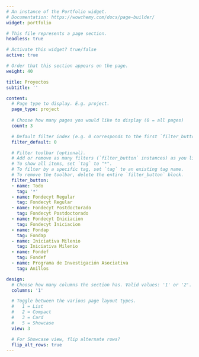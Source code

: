 ```yaml
---
# An instance of the Portfolio widget.
# Documentation: https://wowchemy.com/docs/page-builder/
widget: portfolio

# This file represents a page section.
headless: true

# Activate this widget? true/false
active: true

# Order that this section appears on the page.
weight: 40

title: Proyectos
subtitle: ''

content:
  # Page type to display. E.g. project.
  page_type: project
  
  # Choose how many pages you would like to display (0 = all pages)
  count: 3

  # Default filter index (e.g. 0 corresponds to the first `filter_button` instance below).
  filter_default: 0

  # Filter toolbar (optional).
  # Add or remove as many filters (`filter_button` instances) as you like.
  # To show all items, set `tag` to "*".
  # To filter by a specific tag, set `tag` to an existing tag name.
  # To remove the toolbar, delete the entire `filter_button` block.
  filter_button:
  - name: Todo
    tag: '*'
  - name: Fondecyt Regular
    tag: Fondecyt Regular
  - name: Fondecyt Postdoctorado
    tag: Fondecyt Postdoctorado
  - name: Fondecyt Iniciacion
    tag: Fondecyt Iniciacion
  - name: Fondap
    tag: Fondap
  - name: Iniciativa Milenio
    tag: Iniciativa Milenio
  - name: Fondef
    tag: Fondef
  - name: Programa de Investigación Asociativa
    tag: Anillos

design:
  # Choose how many columns the section has. Valid values: '1' or '2'.
  columns: '1'   

  # Toggle between the various page layout types.
  #   1 = List
  #   2 = Compact
  #   3 = Card
  #   5 = Showcase
  view: 3

  # For Showcase view, flip alternate rows?
  flip_alt_rows: true
---
```

